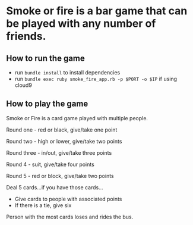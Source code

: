 # Smoke or fire is a bar game that can be played with any number of friends.

## How to run the game
  - run `bundle install` to install dependencies 
  - run `bundle exec ruby smoke_fire_app.rb -p $PORT -o $IP` if using cloud9

## How to play the game
  Smoke or Fire is a card game played with multiple people.

  Round one - red or black, give/take one point
  
  Round two - high or lower, give/take two points
  
  Round three - in/out, give/take three points
  
  Round 4 - suit, give/take four points
  
  Round 5 - red or block, give/take two points
  
  Deal 5 cards…if you have those cards…
  
  - Give cards to people with associated points
  - If there is a tie, give six

  Person with the most cards loses and rides the bus.
